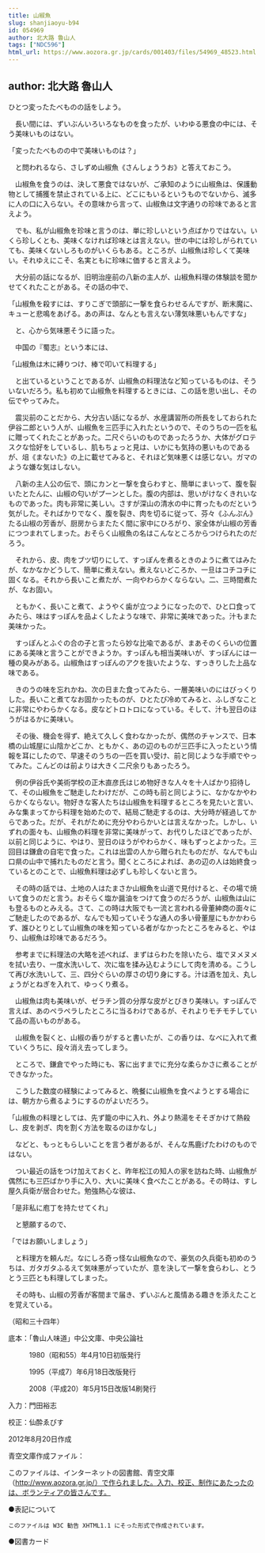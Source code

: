 ```yaml
---
title: 山椒魚
slug: shanjiaoyu-b94
id: 054969
author: 北大路 魯山人
tags: ["NDC596"]
html_url: https://www.aozora.gr.jp/cards/001403/files/54969_48523.html
---
```


## author: 北大路 魯山人

ひとつ変ったたべものの話をしよう。

　長い間には、ずいぶんいろいろなものを食ったが、いわゆる悪食の中には、そう美味いものはない。

「変ったたべものの中で美味いものは？」

　と問われるなら、さしずめ山椒魚《さんしょううお》と答えておこう。

　山椒魚を食うのは、決して悪食ではないが、ご承知のように山椒魚は、保護動物として捕獲を禁止されている上に、どこにもいるというものでないから、滅多に人の口に入らない。その意味から言って、山椒魚は文字通りの珍味であると言えよう。

　でも、私が山椒魚を珍味と言うのは、単に珍しいという点ばかりではない。いくら珍しくとも、美味くなければ珍味とは言えない。世の中には珍しがられていても、美味くないしろものがいくらもある。ところが、山椒魚は珍しくて美味い。それゆえにこそ、名実ともに珍味に価すると言えよう。

　大分前の話になるが、旧明治座前の八新の主人が、山椒魚料理の体験談を聞かせてくれたことがある。その話の中で、

「山椒魚を殺すには、すりこぎで頭部に一撃を食らわせるんですが、断末魔に、キューと悲鳴をあげる。あの声は、なんとも言えない薄気味悪いもんですな」

　と、心から気味悪そうに語った。

　中国の『蜀志』という本には、

「山椒魚は木に縛りつけ、棒で叩いて料理する」

　と出ているということであるが、山椒魚の料理法など知っているものは、そういないだろう。私も初めて山椒魚を料理するときには、この話を思い出し、その伝でやってみた。

　震災前のことだから、大分古い話になるが、水産講習所の所長をしておられた伊谷二郎という人が、山椒魚を三匹手に入れたというので、そのうちの一匹を私に贈ってくれたことがあった。二尺ぐらいのものであったろうか、大体がグロテスクな恰好をしているし、肌もちょっと見は、いかにも気持の悪いものであるが、俎《まないた》の上に載せてみると、それほど気味悪くは感じない。ガマのような嫌な気はしない。

　八新の主人公の伝で、頭にカンと一撃を食らわすと、簡単にまいって、腹を裂いたとたんに、山椒の匂いがプーンとした。腹の内部は、思いがけなくきれいなものであった。肉も非常に美しい。さすが深山の清水の中に育ったものだという気がした。そればかりでなく、腹を裂き、肉を切るに従って、芬々《ふんぷん》たる山椒の芳香が、厨房からまたたく間に家中にひろがり、家全体が山椒の芳香につつまれてしまった。おそらく山椒魚の名はこんなところからつけられたのだろう。

　それから、皮、肉をブツ切りにして、すっぽんを煮るときのように煮てはみたが、なかなかどうして、簡単に煮えない。煮えないどころか、一旦はコチコチに固くなる。それから長いこと煮たが、一向やわらかくならない。二、三時間煮たが、なお固い。

　ともかく、長いこと煮て、ようやく歯が立つようになったので、ひと口食ってみたら、味はすっぽんを品よくしたような味で、非常に美味であった。汁もまた美味かった。

　すっぽんとふぐの合の子と言ったら妙な比喩であるが、まあそのくらいの位置にある美味と言うことができようか。すっぽんも相当美味いが、すっぽんには一種の臭みがある。山椒魚はすっぽんのアクを抜いたような、すっきりした上品な味である。

　きのうの味を忘れかね、次の日また食ってみたら、一層美味いのにはびっくりした。長いこと煮てなお固かったものが、ひとたび冷めてみると、ふしぎなことに非常にやわらかくなる。皮などトロトロになっている。そして、汁も翌日のほうがはるかに美味い。

　その後、機会を得ず、絶えて久しく食わなかったが、偶然のチャンスで、日本橋の山城屋に山陰かどこか、ともかく、あの辺のものが三匹手に入ったという情報を耳にしたので、早速そのうちの一匹を買い受け、前と同じような手順でやってみた。こんどのは前よりは大きく二尺余りもあったろう。

　例の伊谷氏や美術学校の正木直彦氏はじめ物好きな人々を十人ばかり招待して、その山椒魚をご馳走したわけだが、この時も前と同じように、なかなかやわらかくならない。物好きな客人たちは山椒魚を料理するところを見たいと言い、みな集まってから料理を始めたので、結局ご馳走するのは、大分時が経過してからであった。だが、それがために充分やわらかいとは言えなかった。しかし、いずれの面々も、山椒魚の料理を非常に美味がって、お代りしたほどであったが、以前と同じように、やはり、翌日のほうがやわらかく、味もずっとよかった。三回目は鎌倉の自宅で食った。これは出雲の人から贈られたものだが、なんでも山口県の山中で捕れたものだと言う。聞くところによれば、あの辺の人は始終食っているとのことで、山椒魚料理は必ずしも珍しくないと言う。

　その時の話では、土地の人はたまさか山椒魚を山道で見付けると、その場で焼いて食うのだと言う。おそらく塩か醤油をつけて食うのだろうが、山椒魚は山にも登るものとみえる。さて、この時は大阪でも一流と言われる骨董紳商の面々にご馳走したのであるが、なんでも知っていそうな通人の多い骨董屋にもかかわらず、誰ひとりとして山椒魚の味を知っている者がなかったところをみると、やはり、山椒魚は珍味であるだろう。

　参考までに料理法の大略を述べれば、まずはらわたを除いたら、塩でヌメヌメを拭い去り、一度水洗いして、次に塩を揉み込むようにして肉を清める。こうして再び水洗いして、三、四分ぐらいの厚さの切り身にする。汁は酒を加え、丸しょうがとねぎを入れて、ゆっくり煮る。

　山椒魚は肉も美味いが、ゼラチン質の分厚な皮がとびきり美味い。すっぽんで言えば、あのペラペラしたところに当るわけであるが、それよりモチモチしていて品の高いものがある。

　山椒魚を裂くと、山椒の香りがすると書いたが、この香りは、なべに入れて煮ていくうちに、段々消え去ってしまう。



　ところで、鎌倉でやった時にも、客に出すまでに充分な柔らかさに煮ることができなかった。

　こうした数度の経験によってみると、晩餐に山椒魚を食べようとする場合には、朝方から煮るようにするのがよいだろう。

「山椒魚の料理としては、先ず籠の中に入れ、外より熱湯をそそぎかけて熱殺し、皮を剥ぎ、肉を割く方法を取るのほかなし」

　などと、もっともらしいことを言う者があるが、そんな馬鹿げたわけのものではない。



　つい最近の話をつけ加えておくと、昨年松江の知人の家を訪ねた時、山椒魚が偶然にも三匹ばかり手に入り、大いに美味く食べたことがある。その時は、すし屋久兵衛が居合わせた。勉強熱心な彼は、

「是非私に庖丁を持たせてくれ」

　と懇願するので、

「ではお願いしましょう」

　と料理方を頼んだ。なにしろ奇っ怪な山椒魚なので、豪気の久兵衛も初めのうちは、ガタガタふるえて気味悪がっていたが、意を決して一撃を食らわし、とうとう三匹とも料理してしまった。

　その時も、山椒の芳香が客間まで届き、ずいぶんと風情ある趣きを添えたことを覚えている。

（昭和三十四年）













底本：「魯山人味道」中公文庫、中央公論社

　　　1980（昭和55）年4月10日初版発行

　　　1995（平成7）年6月18日改版発行

　　　2008（平成20）年5月15日改版14刷発行

入力：門田裕志

校正：仙酔ゑびす

2012年8月20日作成

青空文庫作成ファイル：

このファイルは、インターネットの図書館、青空文庫（http://www.aozora.gr.jp/）で作られました。入力、校正、制作にあたったのは、ボランティアの皆さんです。











●表記について


	このファイルは W3C 勧告 XHTML1.1 にそった形式で作成されています。







●図書カード